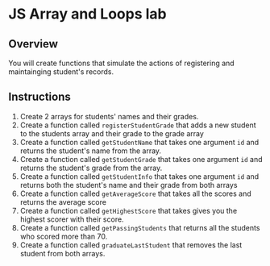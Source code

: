 # JS Array and Loops lab

## Overview

You will create functions that simulate the actions of registering and maintainging student's records.

## Instructions

1. Create 2 arrays for students' names and their grades.
2. Create a function called `registerStudentGrade` that adds a new student to the students array and their grade to the grade array
3. Create a function called `getStudentName` that takes one argument `id` and returns the student's name from the array.
4. Create a function called `getStudentGrade` that takes one argument `id` and returns the student's grade from the array.
5. Create a function called `getStudentInfo` that takes one argument `id` and returns both the student's name and their grade from both arrays
6. Create a function called `getAverageScore` that takes all the scores and returns the average score
7. Create a function called `getHighestScore` that takes gives you the highest scorer with their score.
8. Create a function called `getPassingStudents` that returns all the students who scored more than 70.
9. Create a function called `graduateLastStudent` that removes the last student from both arrays.
